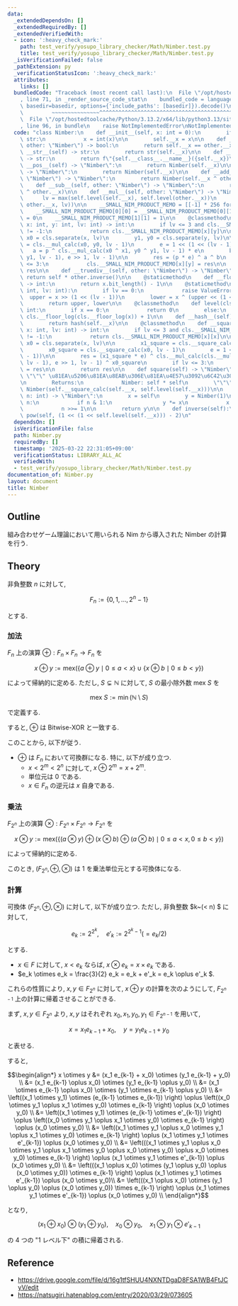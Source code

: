 ```yaml
---
data:
  _extendedDependsOn: []
  _extendedRequiredBy: []
  _extendedVerifiedWith:
  - icon: ':heavy_check_mark:'
    path: test_verify/yosupo_library_checker/Math/Nimber.test.py
    title: test_verify/yosupo_library_checker/Math/Nimber.test.py
  _isVerificationFailed: false
  _pathExtension: py
  _verificationStatusIcon: ':heavy_check_mark:'
  attributes:
    links: []
  bundledCode: "Traceback (most recent call last):\n  File \"/opt/hostedtoolcache/Python/3.13.2/x64/lib/python3.13/site-packages/onlinejudge_verify/documentation/build.py\"\
    , line 71, in _render_source_code_stat\n    bundled_code = language.bundle(stat.path,\
    \ basedir=basedir, options={'include_paths': [basedir]}).decode()\n          \
    \         ~~~~~~~~~~~~~~~^^^^^^^^^^^^^^^^^^^^^^^^^^^^^^^^^^^^^^^^^^^^^^^^^^^^^^^^^^^^^^^^^^\n\
    \  File \"/opt/hostedtoolcache/Python/3.13.2/x64/lib/python3.13/site-packages/onlinejudge_verify/languages/python.py\"\
    , line 96, in bundle\n    raise NotImplementedError\nNotImplementedError\n"
  code: "class Nimber:\n    def __init__(self, x: int = 0):\n        if type(x) is\
    \ str:\n            x = int(x)\n\n        self.__x = x\n\n    def __eq__(self,\
    \ other: \"Nimber\") -> bool:\n        return self.__x == other.__x\n\n    def\
    \ __str__(self) -> str:\n        return str(self.__x)\n\n    def __repr__(self)\
    \ -> str:\n        return f\"{self.__class__.__name__}({self.__x})\"\n\n    def\
    \ __pos__(self) -> \"Nimber\":\n        return Nimber(self.__x)\n\n    def __neg__(self)\
    \ -> \"Nimber\":\n        return Nimber(self.__x)\n\n    def __add__(self, other:\
    \ \"Nimber\") -> \"Nimber\":\n        return Nimber(self.__x ^ other.__x)\n\n\
    \    def __sub__(self, other: \"Nimber\") -> \"Nimber\":\n        return Nimber(self.__x\
    \ ^ other.__x)\n\n    def __mul__(self, other: \"Nimber\") -> \"Nimber\":\n  \
    \      lv = max(self.level(self.__x), self.level(other.__x))\n        return Nimber(self.__mul_calc(self.__x,\
    \ other.__x, lv))\n\n    __SMALL_NIM_PRODUCT_MEMO = [[-1] * 256 for _ in range(256)]\n\
    \    __SMALL_NIM_PRODUCT_MEMO[0][0] = __SMALL_NIM_PRODUCT_MEMO[0][1] = __SMALL_NIM_PRODUCT_MEMO[1][0]\
    \ = 0\n    __SMALL_NIM_PRODUCT_MEMO[1][1] = 1\n\n    @classmethod\n    def __mul_calc(cls,\
    \ x: int, y: int, lv: int) -> int:\n        if lv <= 3 and cls.__SMALL_NIM_PRODUCT_MEMO[x][y]\
    \ != -1:\n            return cls.__SMALL_NIM_PRODUCT_MEMO[x][y]\n\n        x1,\
    \ x0 = cls.separate(x, lv)\n        y1, y0 = cls.separate(y, lv)\n\n        p\
    \ = cls.__mul_calc(x0, y0, lv - 1)\n        e = 1 << (1 << (lv - 1))\n\n     \
    \   a = p ^ cls.__mul_calc(x0 ^ x1, y0 ^ y1, lv - 1) * e\n        b = cls.__mul_calc(cls.__mul_calc(x1,\
    \ y1, lv - 1), e >> 1, lv - 1)\n\n        res = (p * e) ^ a ^ b\n        if lv\
    \ <= 3:\n            cls.__SMALL_NIM_PRODUCT_MEMO[x][y] = res\n\n        return\
    \ res\n\n    def __truediv__(self, other: \"Nimber\") -> \"Nimber\":\n       \
    \ return self * other.inverse()\n\n    @staticmethod\n    def __floor_log(x: int)\
    \ -> int:\n        return x.bit_length() - 1\n\n    @staticmethod\n    def separate(x:\
    \ int, lv: int):\n        if lv == 0:\n            raise ValueError\n\n      \
    \  upper = x >> (1 << (lv - 1))\n        lower = x ^ (upper << (1 << (lv - 1)))\n\
    \        return upper, lower\n\n    @classmethod\n    def level(cls, x: int) ->\
    \ int:\n        if x == 0:\n            return 0\n        else:\n            return\
    \ cls.__floor_log(cls.__floor_log(x)) + 1\n\n    def __hash__(self) -> int:\n\
    \        return hash(self.__x)\n\n    @classmethod\n    def __square_calc(cls,\
    \ x: int, lv: int) -> int:\n        if lv <= 3 and cls.__SMALL_NIM_PRODUCT_MEMO[x][x]\
    \ != -1:\n            return cls.__SMALL_NIM_PRODUCT_MEMO[x][x]\n\n        x1,\
    \ x0 = cls.separate(x, lv)\n\n        x1_square = cls.__square_calc(x1, lv - 1)\n\
    \        x0_square = cls.__square_calc(x0, lv - 1)\n        e = 1 << (1 << (lv\
    \ - 1))\n\n        res = (x1_square * e) ^ cls.__mul_calc(cls.__mul_calc(x1, x1,\
    \ lv - 1), e >> 1, lv - 1) ^ x0_square\n        if lv <= 3:\n            cls.__SMALL_NIM_PRODUCT_MEMO[x][x]\
    \ = res\n\n        return res\n\n    def square(self) -> \"Nimber\":\n       \
    \ \"\"\" \u81EA\u5206\u81EA\u8EAB\u306E\u81EA\u4E57\u3092\u6C42\u3081\u308B.\n\
    \n        Returns:\n            Nimber: self * self\n        \"\"\"\n        return\
    \ Nimber(self.__square_calc(self.__x, self.level(self.__x)))\n\n    def __pow__(self,\
    \ n: int) -> \"Nimber\":\n        x = self\n        y = Nimber(1)\n        while\
    \ n:\n            if n & 1:\n                y *= x\n            x = x.square()\n\
    \            n >>= 1\n\n        return y\n\n    def inverse(self):\n        return\
    \ pow(self, (1 << (1 << self.level(self.__x))) - 2)\n"
  dependsOn: []
  isVerificationFile: false
  path: Nimber.py
  requiredBy: []
  timestamp: '2025-03-22 22:31:05+09:00'
  verificationStatus: LIBRARY_ALL_AC
  verifiedWith:
  - test_verify/yosupo_library_checker/Math/Nimber.test.py
documentation_of: Nimber.py
layout: document
title: Nimber
---
```


## Outline

組み合わせゲーム理論において用いられる Nim から導入された Nimber の計算を行う.

## Theory

非負整数 $n$ に対して,

$$F_n := \{0, 1, \dots, 2^n - 1 \}$$

とする.

### 加法

$F_n$ 上の演算 $\oplus: F_n \times F_n \to F_n$ を

$$x \oplus y := \mathrm{mex} \left(\{ a \oplus y \mid 0 \leq a < x \} \cup \{ x \oplus b \mid 0 \leq b < y \} \right)$$

によって帰納的に定める. ただし, $S \subsetneq \mathbb{N}$ に対して, $S$ の最小除外数 $\mathrm{mex}~S$ を

$$\mathrm{mex}~S := \min (\mathbb{N} \setminus S)$$

で定義する.

すると, $\oplus$ は Bitwise-XOR と一致する.

このことから, 以下が従う.

* $\oplus$ は $F_n$ において可換群になる. 特に, 以下が成り立つ.
  * $x < 2^m < 2^n$ に対して, $x \oplus 2^m = x + 2^m$.
  * 単位元は $0$ である.
  * $x \in F_n$ の逆元は $x$ 自身である.

### 乗法

$F_{2^n}$ 上の演算 $\otimes: F_{2^n} \times F_{2^n} \to F_{2^n}$ を

$$ x \otimes y := \mathrm{mex} \left(\{(a \otimes y) \oplus (x \otimes b) \oplus (a \otimes b) \mid 0 \leq a < x, 0 \leq b < y\} \right)$$

によって帰納的に定める.

このとき, $(F_{2^n}, \oplus, \otimes)$ は $1$ を乗法単位元とする可換体になる.

### 計算

可換体 $(F_{2^n}, \oplus, \otimes)$ に対して, 以下が成り立つ. ただし, 非負整数 $k~(< n) $ に対して,

$$e_k := 2^{2^k}, \quad e'_k := 2^{2^k - 1} \left(= e_k / 2 \right)$$

とする.

* $x \in F$ に対して, $x < e_k$ ならば, $x \otimes e_k = x \times e_k$ である.
* $e_k \otimes e_k = \frac{3}{2} e_k = e_k + e'_k = e_k \oplus e'_k $.

これらの性質により, $x, y \in F_{2^n}$ に対して, $x \oplus y$ の計算を次のようにして, $F_{2^{n-1}}$ 上の計算に帰着させることができる.

まず, $x,y \in F_{2^n}$ より, $x, y$ はそれぞれ $x_0, x_1, y_0, y_1 \in F_{2^{n-1}}$ を用いて,

$$x = x_1 e_{k-1} + x_0, \quad y = y_1 e_{k-1} + y_0$$

と表せる.

すると,

$$\begin{align*}
    x \otimes y
    &= (x_1 e_{k-1} + x_0) \otimes (y_1 e_{k-1} + y_0) \\
    &= (x_1 e_{k-1} \oplus x_0) \otimes (y_1 e_{k-1} \oplus y_0) \\
    &= (x_1 \otimes e_{k-1} \oplus x_0) \otimes (y_1 \otimes e_{k-1} \oplus y_0) \\
    &= \left((x_1 \otimes y_1) \otimes (e_{k-1} \otimes e_{k-1}) \right) \oplus \left((x_0 \otimes y_1 \oplus x_1 \otimes y_0) \otimes e_{k-1} \right) \oplus (x_0 \otimes y_0) \\
    &= \left((x_1 \otimes y_1) \otimes (e_{k-1} \otimes e'_{k-1}) \right) \oplus \left((x_0 \otimes y_1 \oplus x_1 \otimes y_0) \otimes e_{k-1} \right) \oplus (x_0 \otimes y_0) \\
    &= \left((x_1 \otimes y_1 \oplus x_0 \otimes y_1 \oplus x_1 \otimes y_0) \otimes e_{k-1} \right) \oplus (x_1 \otimes y_1 \otimes e'_{k-1}) \oplus (x_0 \otimes y_0) \\
    &= \left(((x_1 \otimes y_1 \oplus x_0 \otimes y_1 \oplus x_1 \otimes y_0 \oplus x_0 \otimes y_0) \oplus x_0 \otimes y_0) \otimes e_{k-1} \right) \oplus (x_1 \otimes y_1 \otimes e'_{k-1}) \oplus (x_0 \otimes y_0) \\
    &= \left(((x_1 \oplus x_0) \otimes (y_1 \oplus y_0) \oplus (x_0 \otimes y_0)) \otimes e_{k-1} \right) \oplus (x_1 \otimes y_1 \otimes e'_{k-1}) \oplus (x_0 \otimes y_0)\\
    &= \left(((x_1 \oplus x_0) \otimes (y_1 \oplus y_0) \oplus (x_0 \otimes y_0)) \times e_{k-1} \right) \oplus (x_1 \otimes y_1 \otimes e'_{k-1}) \oplus (x_0 \otimes y_0) \\
\end{align*}$$

となり,

$$(x_1 \oplus x_0) \otimes (y_1 \oplus y_0), \quad x_0 \otimes y_0, \quad x_1 \otimes y_1 \otimes e'_{k-1}$$

の $4$ つの "1 レベル下" の積に帰着される.

## Reference

* https://drive.google.com/file/d/16g1tfSHUU4NXNTDgaD8FSA1WB4FtJCyV/edit
* https://natsugiri.hatenablog.com/entry/2020/03/29/073605
